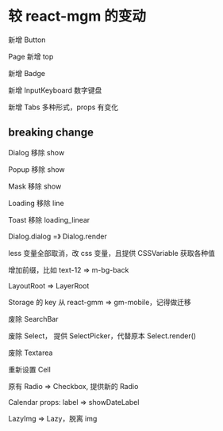# 较 react-mgm 的变动

新增 Button

Page 新增 top

新增 Badge

新增 InputKeyboard 数字键盘

新增 Tabs 多种形式，props 有变化

## breaking change

Dialog 移除 show

Popup 移除 show

Mask 移除 show

Loading 移除 line

Toast 移除 loading_linear

Dialog.dialog =》 Dialog.render

less 变量全部取消，改 css 变量，且提供 CSSVariable 获取各种值

增加前缀，比如 text-12 => m-bg-back

LayoutRoot => LayerRoot

Storage 的 key 从 react-gmm => gm-mobile，记得做迁移

废除 SearchBar

废除 Select， 提供 SelectPicker，代替原本 Select.render()

废除 Textarea

重新设置 Cell

原有 Radio => Checkbox, 提供新的 Radio

Calendar props: label => showDateLabel

LazyImg => Lazy，脱离 img

